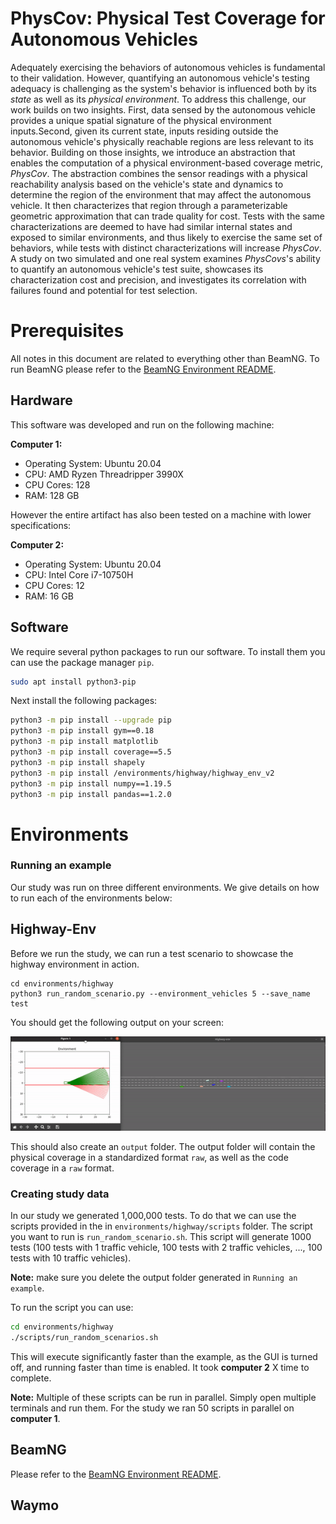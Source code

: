 # PhysCov: Physical Test Coverage for Autonomous Vehicles

Adequately exercising the behaviors of autonomous vehicles is fundamental to their validation. However, quantifying an autonomous vehicle's testing adequacy is challenging as the system's behavior is influenced both by its *state* as well as its *physical environment*. To address this challenge, our work builds on two insights. First, data sensed by the autonomous vehicle provides a unique spatial signature of the physical environment inputs.Second, given its current state, inputs residing outside the autonomous vehicle's physically reachable regions are less relevant to its behavior. Building on those insights, we introduce an abstraction that enables the computation of a physical environment-based coverage metric, *PhysCov*. The abstraction combines the sensor readings with a physical reachability analysis based on the vehicle's state and dynamics to determine the region of the environment that may affect the autonomous vehicle. It then characterizes that  region through a parameterizable geometric approximation that can trade quality for cost. Tests with the same characterizations are deemed to have had similar internal states and exposed to similar environments, and thus likely to exercise the same set of behaviors, while tests with distinct characterizations  will increase *PhysCov*. A study on two simulated and one real system examines *PhysCovs*'s ability to quantify an autonomous vehicle's test suite, showcases its characterization cost and precision, and investigates its correlation with failures found and potential for test selection.

# Prerequisites

All notes in this document are related to everything other than BeamNG. To run BeamNG please refer to the [BeamNG Environment README](./environments/beamng/README.md).

## Hardware

This software was developed and run on the following machine:

__Computer 1:__
* Operating System: Ubuntu 20.04
* CPU: AMD Ryzen Threadripper 3990X
* CPU Cores: 128
* RAM: 128 GB

However the entire artifact has also been tested on a machine with lower specifications:

__Computer 2:__
* Operating System: Ubuntu 20.04
* CPU: Intel Core i7-10750H
* CPU Cores: 12
* RAM: 16 GB

## Software

We require several python packages to run our software. To install them you can use the package manager `pip`. 

```bash
sudo apt install python3-pip
```

Next install the following packages:
```bash
python3 -m pip install --upgrade pip
python3 -m pip install gym==0.18
python3 -m pip install matplotlib
python3 -m pip install coverage==5.5
python3 -m pip install shapely
python3 -m pip install /environments/highway/highway_env_v2
python3 -m pip install numpy==1.19.5
python3 -m pip install pandas==1.2.0
```

# Environments

### Running an example

Our study was run on three different environments. We give details on how to run each of the environments below:

## Highway-Env

Before we run the study, we can run a test scenario to showcase the highway environment in action.

```
cd environments/highway
python3 run_random_scenario.py --environment_vehicles 5 --save_name test
```

You should get the following output on your screen:

![highway environment](./readme_data/highway/highway_example.gif)

This should also create an `output` folder. The output folder will contain the physical coverage in a standardized format `raw`, as well as the code coverage in a `raw` format.

### Creating study data

In our study we generated 1,000,000 tests. To do that we can use the scripts provided in the in `environments/highway/scripts` folder. The script you want to run is `run_random_scenario.sh`. This script will generate 1000 tests (100 tests with 1 traffic vehicle, 100 tests with 2 traffic vehicles, ..., 100 tests with 10 traffic vehicles).

__Note:__ make sure you delete the output folder generated in `Running an example`.

To run the script you can use:

```bash
cd environments/highway
./scripts/run_random_scenarios.sh
```

This will execute significantly faster than the example, as the GUI is turned off, and running faster than time is enabled. It took __computer 2__ X time to complete.

__Note:__ Multiple of these scripts can be run in parallel. Simply open multiple terminals and run them. For the study we ran 50 scripts in parallel on __computer 1__.

## BeamNG

Please refer to the [BeamNG Environment README](./environments/beamng/README.md).

## Waymo

